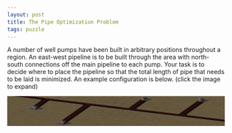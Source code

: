 ```yaml
---
layout: post
title: The Pipe Optimization Problem
tags: puzzle
---
```


A number of well pumps have been built in arbitrary positions throughout a region. An east-west pipeline is to be built through the area with north-south connections off the main pipeline to each pump. Your task is to decide where to place the pipeline so that the total length of pipe that needs to be laid is minimized. An example configuration is below. (click the image to expand)

[![An overhead map showing four pump stations. A pipe runs east-west through the center of the area. Shorter pipes running north-south connect each pump station to its closest point on the main east-west pipe.](/images/optimal-thumb.png "An optimal positioning for the east-west pipeline in this pump configuration.")](/images/optimal.png)